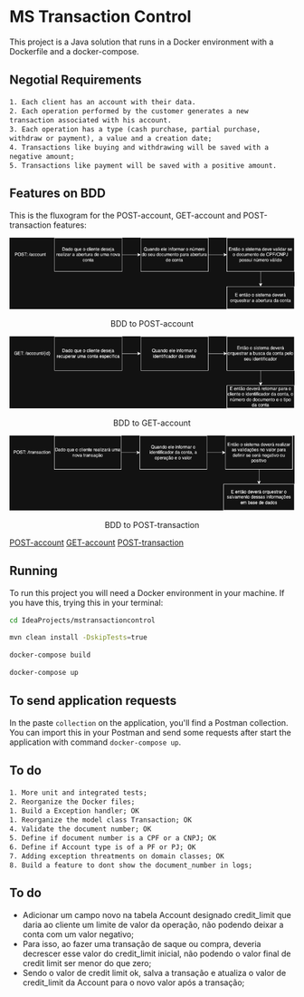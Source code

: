 
# MS Transaction Control

This project is a Java solution that runs in a Docker environment with a Dockerfile and a docker-compose.

## Negotial Requirements

```text
1. Each client has an account with their data.
2. Each operation performed by the customer generates a new transaction associated with his account.
3. Each operation has a type (cash purchase, partial purchase, withdraw or payment), a value and a creation date;
4. Transactions like buying and withdrawing will be saved with a negative amount;
5. Transactions like payment will be saved with a positive amount.
```

## Features on BDD

This is the fluxogram for the POST-account, GET-account and POST-transaction features:

<div align="center">
    <img src="./doc/post-account.png" alt="BDD to POST-account">
    <p>BDD to POST-account</p>
</div>

<div align="center">
    <img src="./doc/get-account.png" alt="BDD to GET-account">
    <p>BDD to GET-account</p>
</div>

<div align="center">
    <img src="./doc/post-transaction.png" alt="BDD to POST-transaction">
    <p>BDD to POST-transaction</p>
</div>

[POST-account](./doc/post-account.png)
[GET-account](./doc/get-account.png)
[POST-transaction](./doc/post-transaction.png)

## Running

To run this project you will need a Docker environment in your machine. If you have this, trying this in your terminal:

```bash
cd IdeaProjects/mstransactioncontrol
```

```bash
mvn clean install -DskipTests=true
```

```bash
docker-compose build
```

```bash
docker-compose up
```

## To send application requests

In the paste `collection` on the application, you'll find a Postman collection. You can import this in your Postman and send some requests after start the application with command `docker-compose up`.

## To do

```text
1. More unit and integrated tests;
2. Reorganize the Docker files;
1. Build a Exception handler; OK
1. Reorganize the model class Transaction; OK
4. Validate the document number; OK
5. Define if document number is a CPF or a CNPJ; OK
6. Define if Account type is of a PF or PJ; OK
7. Adding exception threatments on domain classes; OK
8. Build a feature to dont show the document_number in logs;
```

## To do

- Adicionar um campo novo na tabela Account designado credit_limit que daria ao cliente um limite de valor da operação, não podendo deixar a conta com um valor negativo;
- Para isso, ao fazer uma transação de saque ou compra, deveria decrescer esse valor do credit_limit inicial, não podendo o valor final de credit limit ser menor do que zero;
- Sendo o valor de credit limit ok, salva a transação e atualiza o valor de credit_limit da Account para o novo valor após a transação;